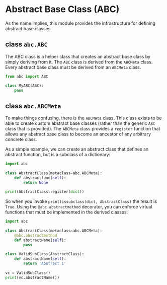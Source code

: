 # Abstract Base Class (ABC)

As the name implies, this module provides the infrastructure for defining abstract base classes. 

## class `abc.ABC`

The ABC class is a helper class that creates an abstract base class by simply deriving from it. The `ABC` class is derived from the `ABCMeta` class. Every abstract base class must be derived from an `ABCMeta` class.

```python
from abc import ABC

class MyABC(ABC):
    pass
```

## class `abc.ABCMeta`

To make things confusing, there is the `ABCMeta` class. This class exists to be able to create custom abstract base classes (rather than the generic `ABC` class that is provided). The `ABCMeta` class provides a `register` function that allows any abstract base class to become an ancestor of any arbitrary concrete class.

As a simple example, we can create an abstract class that defines an abstract function, but is a subclass of a dictionary:

```python
import abc 
  
class AbstractClass(metaclass=abc.ABCMeta): 
    def abstractfunc(self): 
        return None
  
print(AbstractClass.register(dict)) 
```

So when you invoke `print(issubclass(dict, AbstractClass)` the result is `True`. Using the `@abc.abstractmethod` decorator, you can enforce virtual functions that must be implemented in the derived classes:

```python
import abc 
  
class AbstractClass(metaclass=abc.ABCMeta): 
    @abc.abstractmethod 
    def abstractName(self): 
        pass
  
class ValidSubClass(AbstractClass): 
    def abstractName(self): 
        return 'Abstract 1'
  
vc = ValidSubClass() 
print(vc.abstractName()) 
```